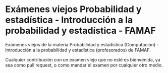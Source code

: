 # Exámenes viejos Probabilidad y estadística - Introducción a la probabilidad y estadística - FAMAF

Exámenes viejos de la materia Probabilidad y estadística (Computación) - Introducción a la probabilidad y estadística (profesorados) de FAMAF.

Cualquier contribución con un examen viejo que no esté es bienvenida, ya sea como pull request, o como mandar el examen por cualquier otro medio.


